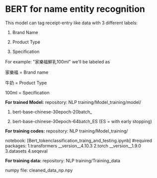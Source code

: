 # BERT for name entity recognition

This model can tag receipt-entry like data with 3 different labels:

  1. Brand Name
  
  2. Product Type
  
  3. Specification
  
  For example: "家樂福鮮乳100ml" we'll be labeled as 
  
  家樂福 = Brand name
  
  牛奶 = Product Type
  
  100ml = Specification
  
**For trained Model:**
repository: NLP training/Model_training/model/

1. bert-base-chinese-30epoch-20batch_

2. bert-base-chinese-30epoch-64batch_ES (ES = with early stopping)


**For training codes:**
repository: NLP training/Model_training/

notebook: [Bert_tokenclassification_traing_and_testing.ipynb]
    #required packages:
        1.transformers __version__4.10.3
        2.torch __version__1.9.0
        3.datasets
        4.seqeval


**For training data:**
repository: NLP training/Training_data

numpy file: cleaned_data_np.npy
